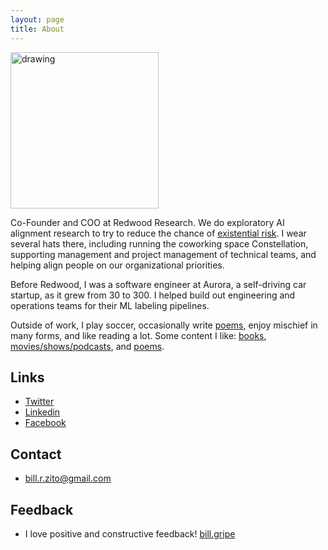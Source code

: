 ```yaml
---
layout: page
title: About
---
```


<img src="https://github.com/BillZito/billzito.github.io/blob/master/assets/bill_goto_headshot.jpg?raw=true" alt="drawing" width="236.5" height="250"/>

Co-Founder and COO at Redwood Research. We do exploratory AI alignment research to try to reduce the chance of [existential risk](https://en.wikipedia.org/wiki/Global_catastrophic_risk). I wear several hats there, including running the coworking space Constellation, supporting management and project management of technical teams, and helping align people on our organizational priorities.

Before Redwood, I was a software engineer at Aurora, a self-driving car startup, as it grew from 30 to 300. I helped build out engineering and operations teams for their ML labeling pipelines.

Outside of work, I play soccer, occasionally write [poems](https://drive.google.com/drive/u/1/folders/1g5lRuVwO-L4RgQp0yHDHV6qtOnWH6sLN), enjoy mischief in many forms, and like reading a lot. Some content I like: [ books](https://www.goodreads.com/review/list/107138592-bill-zito?shelf=five-stars&view=table), [movies/shows/podcasts](https://twitter.com/billzito1/status/1519903268863832067), and 	[poems](https://drive.google.com/drive/u/1/folders/1OmXlI-vnVMzEVq2plDkbz6YRgGyy8lnq).


## Links
* [Twitter](https://twitter.com/billzito1/)
* [Linkedin](https://www.linkedin.com/in/billzito/)
* [Facebook](https://www.facebook.com/billzito8/)


## Contact
* bill.r.zito@gmail.com

## Feedback
* I love positive and constructive feedback! [bill.gripe](https://www.admonymous.co/billzito)

